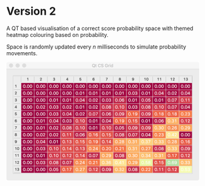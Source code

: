 # Version 2

A QT based visualisation of a correct score probability space
with themed heatmap colouring based on probability.

Space is randomly updated every _n_ milliseconds to simulate
probability movements.

![](./images/spectral.png)
